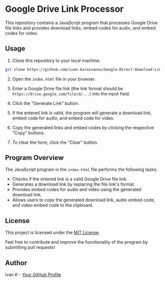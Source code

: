 # Google Drive Link Processor

This repository contains a JavaScript program that processes Google Drive file links and provides download links, embed codes for audio, and embed codes for video.

## Usage

1. Clone this repository to your local machine.

```sh
git clone https://github.com/ivan-karaivanov/Google-Direct-Download-Link-Generator/.git
```

2. Open the `index.html` file in your browser.

3. Enter a Google Drive file link (the link format should be `https://drive.google.com/file/d/...`) into the input field.

4. Click the "Generate Link" button.

5. If the entered link is valid, the program will generate a download link, embed code for audio, and embed code for video.

6. Copy the generated links and embed codes by clicking the respective "Copy" buttons.

7. To clear the form, click the "Clear" button.

## Program Overview

The JavaScript program in the `index.html` file performs the following tasks:

- Checks if the entered link is a valid Google Drive file link.
- Generates a download link by replacing the file link's format.
- Provides embed codes for audio and video using the generated download link.
- Allows users to copy the generated download link, audio embed code, and video embed code to the clipboard.

## License

This project is licensed under the [MIT License](LICENSE).

Feel free to contribute and improve the functionality of the program by submitting pull requests!

## Author
Ivan K - [Your GitHub Profile](https://github.com/ivan-karaivanov)
